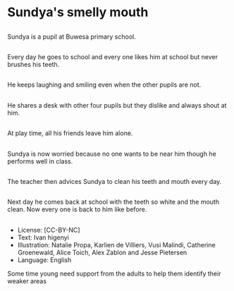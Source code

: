 # Sundya's smelly mouth

##
Sundya is a pupil at Buwesa
primary school.

##
Every day he goes to school and
every one likes him at school but
never brushes his teeth.

##
He keeps laughing and smiling even
when the other pupils are not.

##
He shares a desk with other four
pupils but they dislike and always
shout at him.

##
At play time, all his friends leave
him alone.

##
Sundya is now worried because no
one wants to be near him though he
performs well in class.

##
The teacher then advices Sundya to
clean his teeth and mouth every
day.

##
Next day he comes back at school
with the teeth so white and the
mouth clean.
Now every one is back to him like
before.

##
* License: [CC-BY-NC]
* Text: Ivan higenyi
* Illustration: Natalie Propa, Karlien de Villiers, Vusi Malindi, Catherine Groenewald, Alice Toich, Alex Zablon and Jesse Pietersen
* Language: English

Some time young need support from the adults to help them identify their weaker areas
